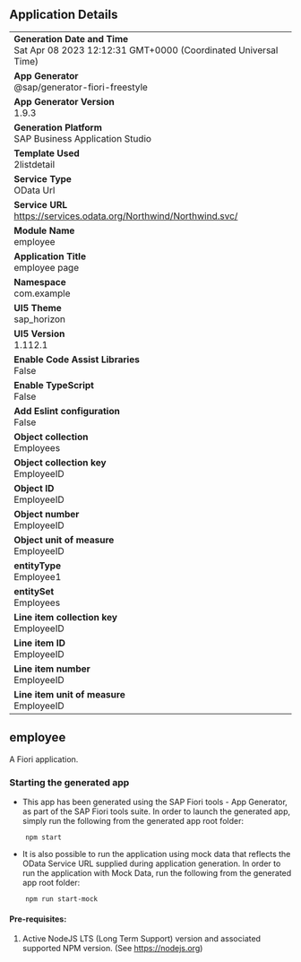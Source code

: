 ## Application Details
|               |
| ------------- |
|**Generation Date and Time**<br>Sat Apr 08 2023 12:12:31 GMT+0000 (Coordinated Universal Time)|
|**App Generator**<br>@sap/generator-fiori-freestyle|
|**App Generator Version**<br>1.9.3|
|**Generation Platform**<br>SAP Business Application Studio|
|**Template Used**<br>2listdetail|
|**Service Type**<br>OData Url|
|**Service URL**<br>https://services.odata.org/Northwind/Northwind.svc/
|**Module Name**<br>employee|
|**Application Title**<br>employee page|
|**Namespace**<br>com.example|
|**UI5 Theme**<br>sap_horizon|
|**UI5 Version**<br>1.112.1|
|**Enable Code Assist Libraries**<br>False|
|**Enable TypeScript**<br>False|
|**Add Eslint configuration**<br>False|
|**Object collection**<br>Employees|
|**Object collection key**<br>EmployeeID|
|**Object ID**<br>EmployeeID|
|**Object number**<br>EmployeeID|
|**Object unit of measure**<br>EmployeeID|
|**entityType**<br>Employee1|
|**entitySet**<br>Employees|
|**Line item collection key**<br>EmployeeID|
|**Line item ID**<br>EmployeeID|
|**Line item number**<br>EmployeeID|
|**Line item unit of measure**<br>EmployeeID|

## employee

A Fiori application.

### Starting the generated app

-   This app has been generated using the SAP Fiori tools - App Generator, as part of the SAP Fiori tools suite.  In order to launch the generated app, simply run the following from the generated app root folder:

```
    npm start
```

- It is also possible to run the application using mock data that reflects the OData Service URL supplied during application generation.  In order to run the application with Mock Data, run the following from the generated app root folder:

```
    npm run start-mock
```

#### Pre-requisites:

1. Active NodeJS LTS (Long Term Support) version and associated supported NPM version.  (See https://nodejs.org)


